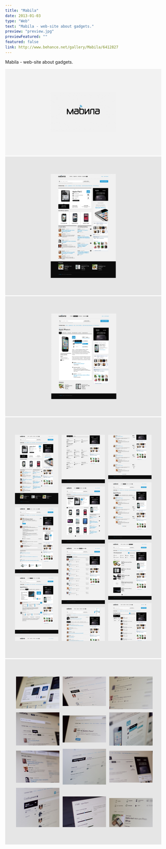 ```yaml
---
title: "Mabila"
date: 2013-01-03
type: "Web"
text: "Mabila - web-site about gadgets."
preview: "preview.jpg"
previewFeatured: ""
featured: false
link: http://www.behance.net/gallery/Mabila/6412827
---
```

<div class="description">

Mabila - web-site about gadgets.

</div>


![](1.jpg)
![](2.jpg)
![](3.jpg)
![](4.jpg)
![](5.jpg)